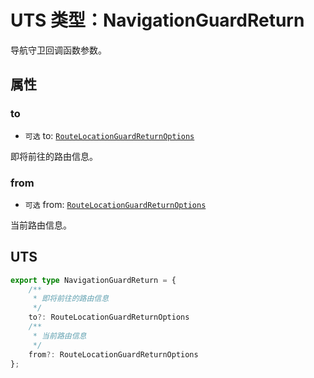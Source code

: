 # UTS 类型：NavigationGuardReturn

导航守卫回调函数参数。

## 属性

### to

+ `可选` to: [`RouteLocationGuardReturnOptions`](./RouteLocationGuardReturnOptions)

即将前往的路由信息。

### from

+ `可选` from: [`RouteLocationGuardReturnOptions`](./RouteLocationGuardReturnOptions)

当前路由信息。

## UTS

```ts
export type NavigationGuardReturn = {
	/**
	 * 即将前往的路由信息
	 */
	to?: RouteLocationGuardReturnOptions
	/**
	 * 当前路由信息
	 */
	from?: RouteLocationGuardReturnOptions
};
```

<!--@include: ./footer.md-->